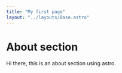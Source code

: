 ```yaml
---
title: "My first page"
layout: "../layouts/Base.astro"
---
```


# About section

Hi there, this is an about section using astro.
